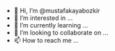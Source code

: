 - 👋 Hi, I’m @mustafakayabozkir
- 👀 I’m interested in ...
- 🌱 I’m currently learning ...
- 💞️ I’m looking to collaborate on ...
- 📫 How to reach me ...

<!---
mustafakayabozkir/mustafakayabozkir is a ✨ special ✨ repository because its `README.md` (this file) appears on your GitHub profile.
You can click the Preview link to take a look at your changes.
--->
